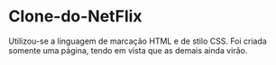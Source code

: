 # Clone-do-NetFlix

Utilizou-se a linguagem de marcação HTML e de stilo CSS.
Foi criada somente uma página, tendo em vista que as demais ainda virão.
